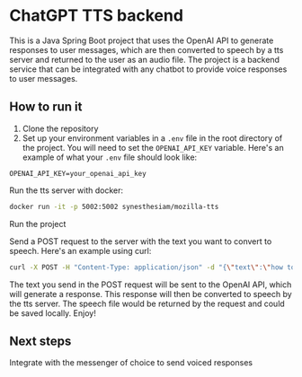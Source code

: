 # ChatGPT TTS backend

This is a Java Spring Boot project that uses the OpenAI API to generate responses to user messages, which are then converted to speech by a tts server and returned to the user as an audio file.
The project is a backend service that can be integrated with any chatbot to provide voice responses to user messages.

## How to run it

1. Clone the repository
2. Set up your environment variables in a `.env` file in the root directory of the project. You will need to set the `OPENAI_API_KEY` variable. Here's an example of what your `.env` file should look like:

```dotenv
OPENAI_API_KEY=your_openai_api_key
```

Run the tts server with docker:
```bash
docker run -it -p 5002:5002 synesthesiam/mozilla-tts
```

Run the project

Send a POST request to the server with the text you want to convert to speech. Here's an example using curl:

```bash
curl -X POST -H "Content-Type: application/json" -d "{\"text\":\"how to boil eggs\"}" http://localhost:8080/tts
```
The text you send in the POST request will be sent to the OpenAI API, which will generate a response. This response will then be converted to speech by the tts server.  The speech file would be returned by the request and could be saved locally.  Enjoy!

## Next steps
Integrate with the messenger of choice to send voiced responses